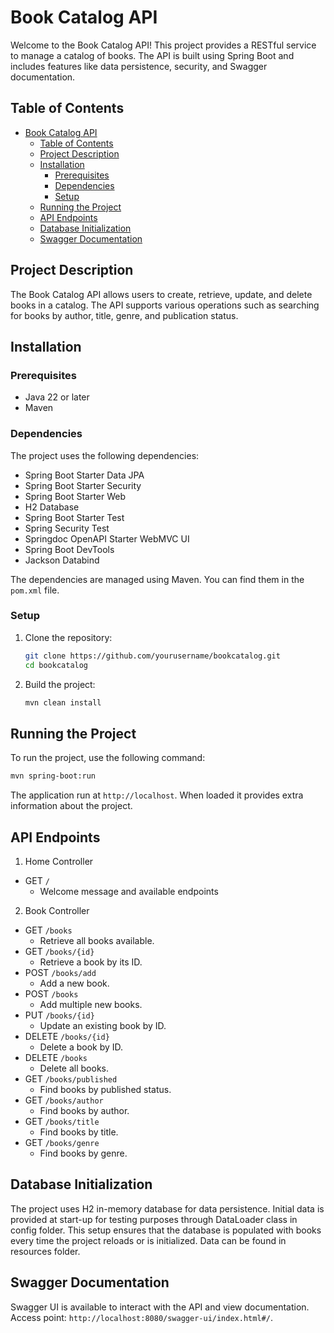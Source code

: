 # Book Catalog API

Welcome to the Book Catalog API! This project provides a RESTful service to manage a catalog of books. The API is built using Spring Boot and includes features like data persistence, security, and Swagger documentation.

## Table of Contents

- [Book Catalog API](#book-catalog-api)
  - [Table of Contents](#table-of-contents)
  - [Project Description](#project-description)
  - [Installation](#installation)
    - [Prerequisites](#prerequisites)
    - [Dependencies](#dependencies)
    - [Setup](#setup)
  - [Running the Project](#running-the-project)
  - [API Endpoints](#api-endpoints)
  - [Database Initialization](#database-initialization)
  - [Swagger Documentation](#swagger-documentation)

## Project Description

The Book Catalog API allows users to create, retrieve, update, and delete books in a catalog. The API supports various operations such as searching for books by author, title, genre, and publication status.

## Installation

### Prerequisites

- Java 22 or later
- Maven

### Dependencies

The project uses the following dependencies:
- Spring Boot Starter Data JPA
- Spring Boot Starter Security
- Spring Boot Starter Web
- H2 Database
- Spring Boot Starter Test
- Spring Security Test
- Springdoc OpenAPI Starter WebMVC UI
- Spring Boot DevTools
- Jackson Databind

The dependencies are managed using Maven. You can find them in the `pom.xml` file.

### Setup

1. Clone the repository:
    ```sh
    git clone https://github.com/yourusername/bookcatalog.git
    cd bookcatalog
    ```

2. Build the project:
    ```sh
    mvn clean install
    ```

## Running the Project

To run the project, use the following command:
```sh
mvn spring-boot:run
```

The application run at `http://localhost`. When loaded it provides extra information about the project.

## API Endpoints

1. Home Controller
  - GET `/`
    - Welcome message and available endpoints
2. Book Controller
  - GET `/books`
    - Retrieve all books available.
  - GET `/books/{id}`
    - Retrieve a book by its ID.
  - POST `/books/add`
    - Add a new book.
  - POST `/books`
    - Add multiple new books.
  - PUT `/books/{id}`
    - Update an existing book by ID.
  - DELETE `/books/{id}`
    - Delete a book by ID.
  - DELETE `/books`
    - Delete all books.
  - GET `/books/published`
    - Find books by published status.
  - GET `/books/author`
    - Find books by author.
  - GET `/books/title`
    - Find books by title.
  - GET `/books/genre`
    - Find books by genre.

## Database Initialization

The project uses H2 in-memory database for data persistence. Initial data is provided at start-up for testing purposes through DataLoader class in config folder.
This setup ensures that the database is populated with books every time the project reloads or is initialized. Data can be found in resources folder.

## Swagger Documentation

Swagger UI is available to interact with the API and  view documentation. Access point: `http://localhost:8080/swagger-ui/index.html#/`.